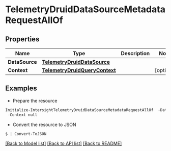 # TelemetryDruidDataSourceMetadataRequestAllOf
## Properties

Name | Type | Description | Notes
------------ | ------------- | ------------- | -------------
**DataSource** | [**TelemetryDruidDataSource**](TelemetryDruidDataSource.md) |  | 
**Context** | [**TelemetryDruidQueryContext**](TelemetryDruidQueryContext.md) |  | [optional] 

## Examples

- Prepare the resource
```powershell
Initialize-IntersightTelemetryDruidDataSourceMetadataRequestAllOf  -DataSource null `
 -Context null
```

- Convert the resource to JSON
```powershell
$ | Convert-ToJSON
```

[[Back to Model list]](../README.md#documentation-for-models) [[Back to API list]](../README.md#documentation-for-api-endpoints) [[Back to README]](../README.md)

